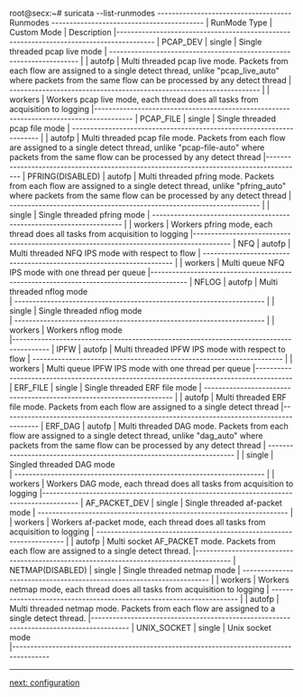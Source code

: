root@secx:~# suricata --list-runmodes
------------------------------------- Runmodes ------------------------------------------
| RunMode Type      | Custom Mode       | Description 
|----------------------------------------------------------------------------------------
| PCAP_DEV          | single            | Single threaded pcap live mode 
|                   ---------------------------------------------------------------------
|                   | autofp            | Multi threaded pcap live mode.  Packets from each flow are assigned to a single detect thread, unlike "pcap_live_auto" where packets from the same flow can be processed by any detect thread 
|                   ---------------------------------------------------------------------
|                   | workers           | Workers pcap live mode, each thread does all tasks from acquisition to logging 
|----------------------------------------------------------------------------------------
| PCAP_FILE         | single            | Single threaded pcap file mode 
|                   ---------------------------------------------------------------------
|                   | autofp            | Multi threaded pcap file mode.  Packets from each flow are assigned to a single detect thread, unlike "pcap-file-auto" where packets from the same flow can be processed by any detect thread 
|----------------------------------------------------------------------------------------
| PFRING(DISABLED)  | autofp            | Multi threaded pfring mode.  Packets from each flow are assigned to a single detect thread, unlike "pfring_auto" where packets from the same flow can be processed by any detect thread 
|                   ---------------------------------------------------------------------
|                   | single            | Single threaded pfring mode 
|                   ---------------------------------------------------------------------
|                   | workers           | Workers pfring mode, each thread does all tasks from acquisition to logging 
|----------------------------------------------------------------------------------------
| NFQ               | autofp            | Multi threaded NFQ IPS mode with respect to flow 
|                   ---------------------------------------------------------------------
|                   | workers           | Multi queue NFQ IPS mode with one thread per queue 
|----------------------------------------------------------------------------------------
| NFLOG             | autofp            | Multi threaded nflog mode   
|                   ---------------------------------------------------------------------
|                   | single            | Single threaded nflog mode  
|                   ---------------------------------------------------------------------
|                   | workers           | Workers nflog mode          
|----------------------------------------------------------------------------------------
| IPFW              | autofp            | Multi threaded IPFW IPS mode with respect to flow 
|                   ---------------------------------------------------------------------
|                   | workers           | Multi queue IPFW IPS mode with one thread per queue 
|----------------------------------------------------------------------------------------
| ERF_FILE          | single            | Single threaded ERF file mode 
|                   ---------------------------------------------------------------------
|                   | autofp            | Multi threaded ERF file mode.  Packets from each flow are assigned to a single detect thread 
|----------------------------------------------------------------------------------------
| ERF_DAG           | autofp            | Multi threaded DAG mode.  Packets from each flow are assigned to a single detect thread, unlike "dag_auto" where packets from the same flow can be processed by any detect thread 
|                   ---------------------------------------------------------------------
|                   | single            | Singled threaded DAG mode   
|                   ---------------------------------------------------------------------
|                   | workers           | Workers DAG mode, each thread does all  tasks from acquisition to logging 
|----------------------------------------------------------------------------------------
| AF_PACKET_DEV     | single            | Single threaded af-packet mode 
|                   ---------------------------------------------------------------------
|                   | workers           | Workers af-packet mode, each thread does all tasks from acquisition to logging 
|                   ---------------------------------------------------------------------
|                   | autofp            | Multi socket AF_PACKET mode.  Packets from each flow are assigned to a single detect thread. 
|----------------------------------------------------------------------------------------
| NETMAP(DISABLED)  | single            | Single threaded netmap mode 
|                   ---------------------------------------------------------------------
|                   | workers           | Workers netmap mode, each thread does all tasks from acquisition to logging 
|                   ---------------------------------------------------------------------
|                   | autofp            | Multi threaded netmap mode.  Packets from each flow are assigned to a single detect thread. 
|----------------------------------------------------------------------------------------
| UNIX_SOCKET       | single            | Unix socket mode            
|----------------------------------------------------------------------------------------

---

[next: configuration](/suricata/day_intro/BasicConf.md)

